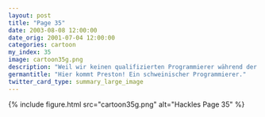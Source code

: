```yaml
---
layout: post
title: "Page 35"
date: 2003-08-08 12:00:00
date_orig: 2001-07-04 12:00:00
categories: cartoon
my_index: 35
image: cartoon35g.png
description: "Weil wir keinen qualifizierten Programmierer während der Gespräche finden konnten, verlegt das Hauptbüro einen ihrer Coder zu uns. Er sollte gleich eintreffen Großartig Ich hoffe er ist ein guter Programmierer Da ist er ph34r my 133t Ski11z Das kann ja was noch werden hackles preston boss dog"
germantitle: "Hier kommt Preston! Ein schweinischer Programmierer."
twitter_card_type: summary_large_image
---
```


{% include figure.html src="cartoon35g.png" alt="Hackles Page 35"  %}
